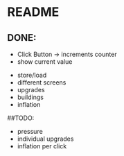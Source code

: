 # README #

## DONE:
* Click Button -> increments counter
* show current value
+ store/load
+ different screens
+ upgrades
+ buildings
+ inflation

##TODO:
* pressure
* individual upgrades
* inflation per click